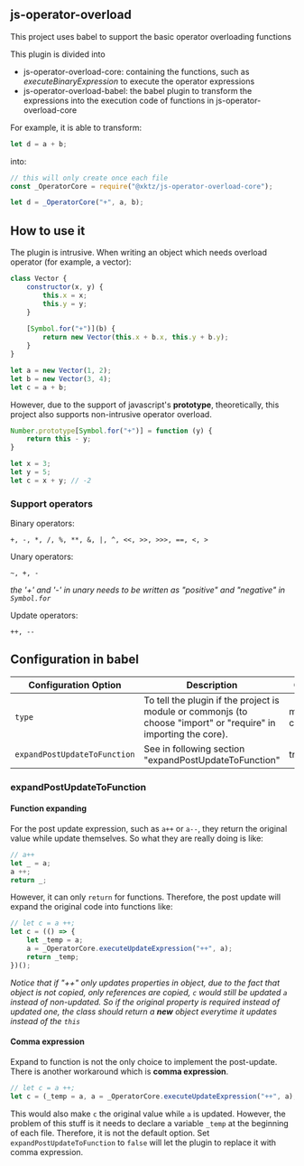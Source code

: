 ## js-operator-overload

This project uses babel to support the basic operator overloading functions

This plugin is divided into
- js-operator-overload-core: containing the functions, such as _executeBinaryExpression_ to execute the operator expressions
- js-operator-overload-babel: the babel plugin to transform the expressions into the execution code of functions in js-operator-overload-core

For example, it is able to transform:

```js
let d = a + b;
```

into:

```js
// this will only create once each file
const _OperatorCore = require("@xktz/js-operator-overload-core");

let d = _OperatorCore("+", a, b);
```

## How to use it

The plugin is intrusive. When writing an object which needs overload operator (for example, a vector):

```js
class Vector {
    constructor(x, y) {
        this.x = x;
        this.y = y;
    }
    
    [Symbol.for("+")](b) {
        return new Vector(this.x + b.x, this.y + b.y);
    }
}

let a = new Vector(1, 2);
let b = new Vector(3, 4);
let c = a + b;
```

However, due to the support of javascript's **prototype**, theoretically, this project also supports non-intrusive operator overload.

```js
Number.prototype[Symbol.for("+")] = function (y) {
    return this - y; 
}

let x = 3;
let y = 5;
let c = x + y; // -2
```

### Support operators

Binary operators:

```
+, -, *, /, %, **, &, |, ^, <<, >>, >>>, ==, <, > 
```

Unary operators:

```
~, +, -
```

_the '+' and '-' in unary needs to be written as "positive" and "negative" in `Symbol.for`_

Update operators:

```
++, --
```

## Configuration in babel

| Configuration Option | Description | Options | Default |
|---|---|---|---|
| `type` | To tell the plugin if the project is module or commonjs (to choose "import" or "require" in importing the core).| module<br/>commonjs | commonjs|
| `expandPostUpdateToFunction` |  See in following section "expandPostUpdateToFunction" | true, false | true |

### expandPostUpdateToFunction

#### Function expanding

For the post update expression, such as `a++` or `a--`, they return the original value while update themselves. So what they are really doing is like:

```js
// a++
let _ = a;
a ++;
return _;
```

However, it can only `return` for functions. Therefore, the post update will expand the original code into functions like:

```js
// let c = a ++;
let c = (() => {
    let _temp = a;
    a = _OperatorCore.executeUpdateExpression("++", a);
    return _temp;
})();
```

_Notice that if "++" only updates properties in object, due to the fact that object is not copied, only references are copied, `c` would still be updated `a` instead of non-updated. So if the original property is required instead of updated one, the class should return a **new** object everytime it updates instead of the `this`_

#### Comma expression

Expand to function is not the only choice to implement the post-update. There is another workaround which is **comma expression**.

```js
// let c = a ++;
let c = (_temp = a, a = _OperatorCore.executeUpdateExpression("++", a), _temp);
```

This would also make `c` the original value while `a` is updated. However, the problem of this stuff is it needs to declare a variable `_temp` at the beginning of each file. Therefore, it is not the default option. Set `expandPostUpdateToFunction` to `false` will let the plugin to replace it with comma expression.

